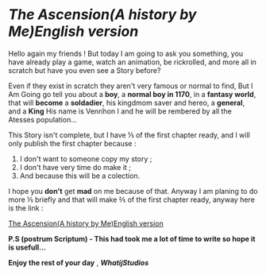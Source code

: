 # *The Ascension(A history by Me)English version*
Hello again my friends ! But today I am going to ask you something, you have already play a game, watch an animation, be rickrolled, and more all in scratch but have you even see a Story before? 

Even if they exist in scratch they aren't very famous or normal to find, But I Am Going go tell you about a **boy**, a **normal boy in 1170**, in a **fantasy world**, that will **become** a **soldadier**, his kingdmom saver and hereo, a **general**, and a **King** His name is Venrihon I and he will be rembered by all the Atesses population...

This Story isn't complete, but I have ⅕ of the first chapter ready, and I will only publish the first chapter because :

1. I don't want to someone copy my story ;
2. I don't have very time do make it ;
3. And because this will be a colection.

I hope you **don't** get **mad** on me because of that. Anyway I am planing to do more ⅕ briefly and that will make ⅖ of the first chapter ready, anyway here is the link : 

[The Ascension(A history by Me)English version](https://scratch.mit.edu/projects/667918978/)

**P.S (postrum Scriptum) - This had took me a lot of time to write so hope it is usefull...**

**Enjoy the rest of your day** , ***WhatijStudios***